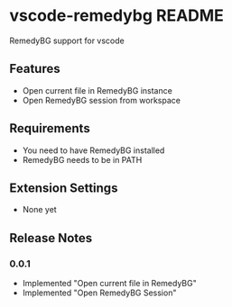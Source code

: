 # vscode-remedybg README

RemedyBG support for vscode

## Features

- Open current file in RemedyBG instance
- Open RemedyBG session from workspace

## Requirements

- You need to have RemedyBG installed
- RemedyBG needs to be in PATH

## Extension Settings

- None yet

## Release Notes

### 0.0.1

- Implemented "Open current file in RemedyBG"
- Implemented "Open RemedyBG Session"